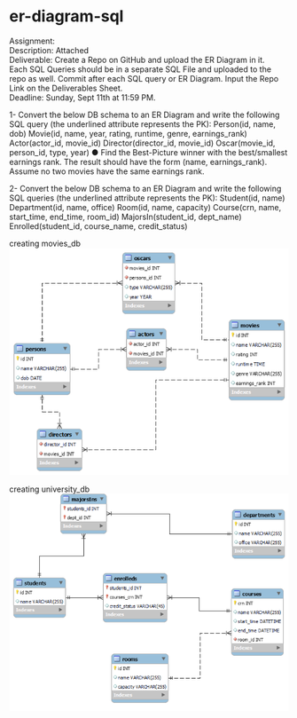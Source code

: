 # er-diagram-sql

Assignment:<br/>
Description: Attached<br/>
Deliverable: Create a Repo on GitHub and upload the ER Diagram in it. <br/> Each SQL Queries should be in a separate SQL File and uploaded to the repo as well. Commit after each SQL query or ER Diagram. Input the Repo Link on the Deliverables Sheet.<br/>
Deadline: Sunday, Sept 11th at 11:59 PM.<br/>

1- Convert the below DB schema to an ER Diagram and write the following SQL
query (the underlined attribute represents the PK):
Person(id, name, dob)
Movie(id, name, year, rating, runtime, genre, earnings_rank)
Actor(actor_id, movie_id)
Director(director_id, movie_id)
Oscar(movie_id, person_id, type, year)
● Find the Best-Picture winner with the best/smallest earnings rank. The
result should have the form (name, earnings_rank). Assume no two movies
have the same earnings rank.

2- Convert the below DB schema to an ER Diagram and write the following SQL
queries (the underlined attribute represents the PK):
Student(id, name)
Department(id, name, office)
Room(id, name, capacity)
Course(crn, name, start_time, end_time, room_id)
MajorsIn(student_id, dept_name)
Enrolled(student_id, course_name, credit_status)

creating movies_db
<img src='./src/movies_db.png' alt=''>

creating university_db
<img src='./src/university_db.png' alt=''>
